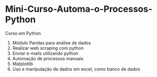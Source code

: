 # Mini-Curso-Automa-o-Processos-Python
Curso em Python 
1. Módulo Pandas para análise de dados
2. Realizar web scraping com python
3. Enviar e-mails utilizando python
4. Automação de processos manuais
5. Matplotlib
6. Uso e manipulação de dados em excel, como banco de dados
